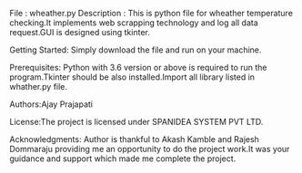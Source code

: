 

File : wheather.py Description : This is python file for wheather temperature checking.It implements web scrapping technology and log all data request.GUI is designed using tkinter.

Getting Started: Simply download the file and run on your machine.

Prerequisites: Python with 3.6 version or above is required to run the program.Tkinter should be also installed.Import all library listed in whather.py file.

Authors:Ajay Prajapati

License:The project is licensed under SPANIDEA SYSTEM PVT LTD.

Acknowledgments: Author is thankful to Akash Kamble and Rajesh Dommaraju providing me an opportunity to do the project work.It was your guidance and support which made me complete the project.
